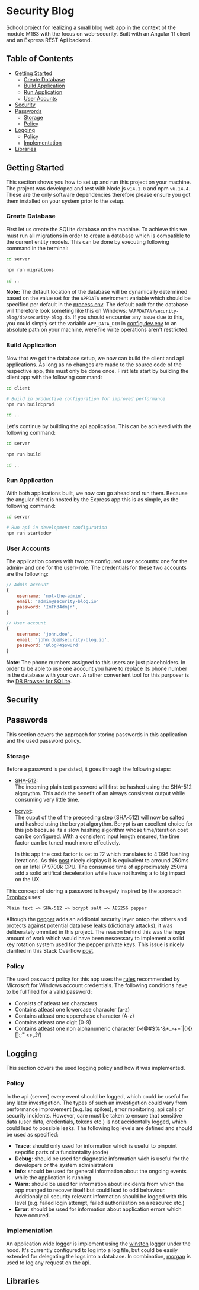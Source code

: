 # Security Blog

School project for realizing a small blog web app in the context of the module M183 with the focus on web-security. Built with an Angular 11 client and an Express REST Api backend.

## Table of Contents

-   [Getting Started](#getting-started)
    -   [Create Database](#create-database)
    -   [Build Application](#build-application)
    -   [Run Application](#run-application)
    -   [User Acounts](#user-accounts)
-   [Security](#security)
-   [Passwords](#passwords)
    -   [Storage](#storage)
    -   [Policy](#policy)
-   [Logging](#logging)
    -   [Policy](#policy)
    -   [Implementation](#implementation)
-   [Libraries](#libraries)

## Getting Started

This section shows you how to set up and run this project on your machine. The project was developed and test with Node.js `v14.1.0` and npm `v6.14.4`. These are the only software dependencies therefore please ensure you got them installed on your system prior to the setup.

### Create Database

First let us create the SQLite database on the machine. To achieve this we must run all migrations in order to create a database which is compatible to the current entity models. This can be done by executing following command in the terminal:

```bash
cd server

npm run migrations

cd ..
```

**Note:** The default location of the database will be dynamically determined based on the value set for the `APPDATA` enviroment variable which should be specified per default in the [process.env](https://nodejs.org/docs/latest-v11.x/api/process.html#process_process_env). The default path for the database will therefore look someting lîke this on Windows: `%APPDATA%/security-blog/db/security-blog.db`. If you should encounter any issue due to this, you could simply set the variable `APP_DATA_DIR` in [config.dev.env](server/config.dev.env#L12) to an absolute path on your machine, were file write operations aren't restricted.

### Build Application

Now that we got the database setup, we now can build the client and api applications. As long as no changes are made to the source code of the respective app, this must only be done once. First lets start by building the client app with the following command:

```bash
cd client

# Build in productive configuration for improved performance
npm run build:prod

cd ..
```

Let's continue by building the api application. This can be achieved with the following command:

```bash
cd server

npm run build

cd ..
```

### Run Application

With both applications built, we now can go ahead and run them. Because the angular client is hosted by the Express app this is as simple, as the following command:

```bash
cd server

# Run api in development configuration
npm run start:dev
```

### User Accounts

The application comes with two pre configured user accounts: one for the admin- and one for the userr-role. The credentials for these two accounts are the following:

```js
// Admin account
{
    username: 'not-the-admin',
    email: 'admin@security-blog.io'
    password: 'ImTh34dm|n',
}

// User account
{
    username: 'john.doe',
    email: 'john.doe@security-blog.io',
    password: 'BlogP4$$w0rd'
}
```

**Note**: The phone numbers assigned to this users are just placeholders. In order to be able to use one account you have to replace its phone number in the database with your own. A rather convenient tool for this purposer is the [DB Browser for SQLite](https://sqlitebrowser.org/).

## Security

## Passwords

This section covers the approach for storing passwords in this application and the used password policy.

### Storage

Before a password is persisted, it goes through the following steps:

-   [SHA-512](https://en.wikipedia.org/wiki/SHA-2):  
     The incoming plain text password will first be hashed using the SHA-512 algorythm. This adds the benefit of an always consistent output while consuming very little time.
-   [bcrypt](https://en.wikipedia.org/wiki/Bcrypt):  
     The ouput of the of the preceeding step (SHA-512) will now be salted and hashed using the bcrypt algorythm. Bcrypt is an excellent choice for this job because its a slow hashing algorithm whose time/iteration cost can be configured. With a consistent input length ensured, the time factor can be tuned much more effectively.

    In this app the cost factor is set to _12_ which translates to 4'096 hashing iterations. As this [post](http://security.stackexchange.com/a/83382) nicely displays it is equivalent to arround 250ms on an Intel i7 9700k CPU. The consumed time of approximately 250ms add a solid artifical deceleration while have not having a to big impact on the UX.

This concept of storing a password is huegely inspired by the approach [Dropbox](https://www.dropbox.com/en/) uses:

    Plain text => SHA-512 => bcrypt salt => AES256 pepper

Alltough the [pepper](<https://en.wikipedia.org/wiki/Pepper_(cryptography)>) adds an addiontal security layer ontop the others and protects against potential database leaks ([dictionary attacks](https://en.wikipedia.org/wiki/Dictionary_attack)), it was deliberately ommited in this project. The reason behind this was the huge amount of work which would have been nescessary to implement a solid key rotation system used for the pepper private keys. This issue is nicely clarified in this Stack Overflow [post](https://stackoverflow.com/a/16896216).

### Policy

The used password policy for this app uses the [rules](https://docs.microsoft.com/en-us/windows/security/threat-protection/security-policy-settings/password-must-meet-complexity-requirements) recommended by Microsoft for Windows account credentials. The following conditions have to be fullfilled for a valid password:

-   Consists of atleast ten characters
-   Contains atleast one lowercase character (a-z)
-   Contains atleast one upperchase character (A-z)
-   Contains atleast one digit (0-9)
-   Contains atleast one non alphanumeric character (~!@#\$%^&\*\_-+=`|\(){}[]:;"'<>,.?/)

## Logging

This section covers the used logging policy and how it was implemented.

### Policy

In the api (server) every event should be logged, which could be useful for any later investigation. The types of such an investigation could vary from performance improvement (e.g. lag spikes), error monitoring, api calls or security incidents. However, care must be taken to ensure that sensitive data (user data, credentials, tokens etc.) is not accidentally logged, which could lead to possible leaks. The following log levels are defined and should be used as specified:

-   **Trace**: should only used for information which is useful to pinpoint sepcific parts of a funciontality (code)
-   **Debug**: should be used for diagnostic information wich is useful for the developers or the system administrators
-   **Info**: should be used for general information about the ongoing events while the application is running
-   **Warn**: should be used for information about incidents from which the app manged to recover itself but could lead to odd behaviour. Additionaly all security relevant information should be logged with this level (e.g. failed login attempt, failed authorization on a resourec etc.)
-   **Error**: should be used for information about application errors which have occured.

### Implementation

An application wide logger is implement using the [winston](https://github.com/winstonjs/winston) logger under the hood. It's currently configured to log into a log file, but could be easily extended for delegating the logs into a database. In combination, [morgan](https://github.com/expressjs/morgan) is used to log any request on the api.

## Libraries
